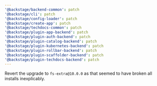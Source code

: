 ```yaml
---
'@backstage/backend-common': patch
'@backstage/cli': patch
'@backstage/config-loader': patch
'@backstage/create-app': patch
'@backstage/techdocs-common': patch
'@backstage/plugin-app-backend': patch
'@backstage/plugin-auth-backend': patch
'@backstage/plugin-catalog-backend': patch
'@backstage/plugin-kubernetes-backend': patch
'@backstage/plugin-rollbar-backend': patch
'@backstage/plugin-scaffolder-backend': patch
'@backstage/plugin-techdocs-backend': patch
---
```


Revert the upgrade to `fs-extra@10.0.0` as that seemed to have broken all installs inexplicably.
